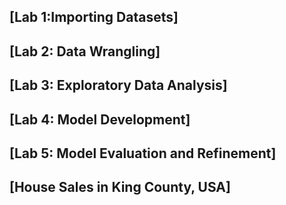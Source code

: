 ## [Lab 1:Importing Datasets]
## [Lab 2: Data Wrangling]
## [Lab 3: Exploratory Data Analysis]
## [Lab 4: Model Development]
## [Lab 5: Model Evaluation and Refinement]
## [House Sales in King County, USA]
